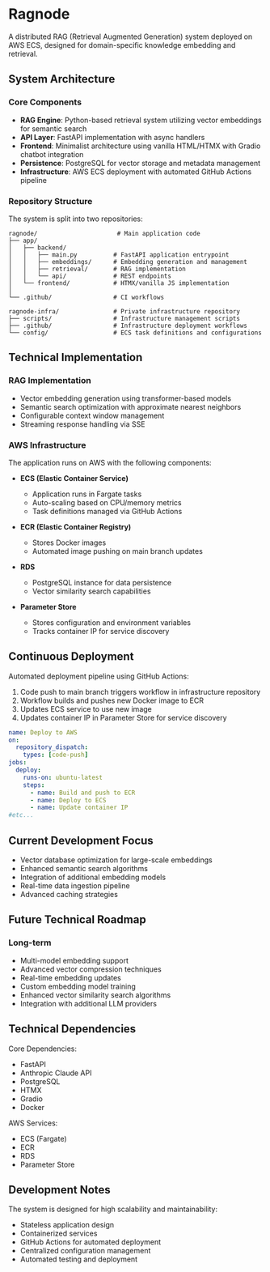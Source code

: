 # Ragnode

A distributed RAG (Retrieval Augmented Generation) system deployed on AWS ECS, designed for domain-specific knowledge embedding and retrieval.

## System Architecture

### Core Components

- **RAG Engine**: Python-based retrieval system utilizing vector embeddings for semantic search
- **API Layer**: FastAPI implementation with async handlers
- **Frontend**: Minimalist architecture using vanilla HTML/HTMX with Gradio chatbot integration
- **Persistence**: PostgreSQL for vector storage and metadata management
- **Infrastructure**: AWS ECS deployment with automated GitHub Actions pipeline

### Repository Structure

The system is split into two repositories:

```
ragnode/                      # Main application code
├── app/
│   ├── backend/
│   │   ├── main.py          # FastAPI application entrypoint
│   │   ├── embeddings/      # Embedding generation and management
│   │   ├── retrieval/       # RAG implementation
│   │   └── api/             # REST endpoints
│   └── frontend/            # HTMX/vanilla JS implementation
│
└── .github/                 # CI workflows

ragnode-infra/               # Private infrastructure repository
├── scripts/                 # Infrastructure management scripts
├── .github/                 # Infrastructure deployment workflows
└── config/                  # ECS task definitions and configurations
```

## Technical Implementation

### RAG Implementation

- Vector embedding generation using transformer-based models
- Semantic search optimization with approximate nearest neighbors
- Configurable context window management
- Streaming response handling via SSE

### AWS Infrastructure

The application runs on AWS with the following components:

- **ECS (Elastic Container Service)**
  - Application runs in Fargate tasks
  - Auto-scaling based on CPU/memory metrics
  - Task definitions managed via GitHub Actions
  
- **ECR (Elastic Container Registry)**
  - Stores Docker images
  - Automated image pushing on main branch updates
  
- **RDS**
  - PostgreSQL instance for data persistence
  - Vector similarity search capabilities
  
- **Parameter Store**
  - Stores configuration and environment variables
  - Tracks container IP for service discovery

## Continuous Deployment

Automated deployment pipeline using GitHub Actions:

1. Code push to main branch triggers workflow in infrastructure repository
2. Workflow builds and pushes new Docker image to ECR
3. Updates ECS service to use new image
4. Updates container IP in Parameter Store for service discovery

```yaml
name: Deploy to AWS
on:
  repository_dispatch:
    types: [code-push]
jobs:
  deploy:
    runs-on: ubuntu-latest
    steps:
      - name: Build and push to ECR
      - name: Deploy to ECS
      - name: Update container IP
#etc...
```

## Current Development Focus

- Vector database optimization for large-scale embeddings
- Enhanced semantic search algorithms
- Integration of additional embedding models
- Real-time data ingestion pipeline
- Advanced caching strategies

## Future Technical Roadmap

### Long-term
- Multi-model embedding support
- Advanced vector compression techniques
- Real-time embedding updates
- Custom embedding model training
- Enhanced vector similarity search algorithms
- Integration with additional LLM providers

## Technical Dependencies

Core Dependencies:
- FastAPI
- Anthropic Claude API
- PostgreSQL
- HTMX
- Gradio
- Docker

AWS Services:
- ECS (Fargate)
- ECR
- RDS
- Parameter Store

## Development Notes

The system is designed for high scalability and maintainability:
- Stateless application design
- Containerized services
- GitHub Actions for automated deployment
- Centralized configuration management
- Automated testing and deployment